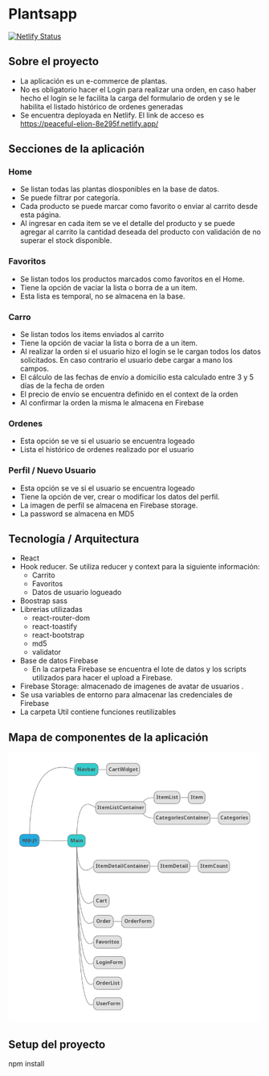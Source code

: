 # Plantsapp

[![Netlify Status](https://api.netlify.com/api/v1/badges/3205d49e-25a2-4dfd-8a37-3005e6ffa3b9/deploy-status)](https://app.netlify.com/sites/peaceful-elion-8e295f/deploys)

## Sobre el proyecto
* La aplicación es un e-commerce de plantas.
* No es obligatorio hacer el Login para realizar una orden, en caso haber hecho el login se le facilita la carga del formulario de orden y se le habilita el listado histórico de ordenes generadas
* Se encuentra deployada en Netlify. El link de acceso es https://peaceful-elion-8e295f.netlify.app/

## Secciones de la aplicación
### Home
* Se listan todas las plantas diosponibles en la base de datos.
* Se puede filtrar por categoría.
* Cada producto se puede marcar como favorito o enviar al carrito desde esta página.
* Al ingresar en cada item se ve el detalle del producto y se puede agregar al carrito la cantidad deseada del producto con validación de no superar el stock disponible.
### Favoritos
* Se listan todos los productos marcados como favoritos en el Home.
* Tiene la opción de vaciar la lista o borra de a un item.
* Esta lista es temporal, no se almacena en la base.
### Carro
* Se listan todos los items enviados al carrito
* Tiene la opción de vaciar la lista o borra de a un item.
* Al realizar la orden si el usuario hizo el login se le cargan todos los datos solicitados. En caso contrario el usuario debe cargar a mano los campos.
* El cálculo de las fechas de envío a domicilio esta calculado entre 3 y 5 días de la fecha de orden
* El precio de envío se encuentra definido en el context de la orden
* Al confirmar la orden la misma le almacena en Firebase
### Ordenes
* Esta opción se ve si el usuario se encuentra logeado
* Lista el histórico de ordenes realizado por el usuario
### Perfil / Nuevo Usuario
* Esta opción se ve si el usuario se encuentra logeado
* Tiene la opción de ver, crear o modificar los datos del perfil.
* La imagen de perfil se almacena en Firebase storage.
* La password se almacena en MD5
    

## Tecnología / Arquitectura
* React
* Hook reducer. Se utiliza reducer y context para la siguiente información:
    * Carrito
    * Favoritos
    * Datos de usuario logueado
* Boostrap sass
* Librerias utilizadas
    * react-router-dom
    * react-toastify
    * react-bootstrap
    * md5
    * validator
* Base de datos Firebase
    * En la carpeta Firebase se encuentra el lote de datos y los scripts utilizados para hacer el upload a Firebase.
* Firebase Storage: almacenado de imagenes de avatar de usuarios .
* Se usa variables de entorno para almacenar las credenciales de Firebase
* La carpeta Util contiene funciones reutilizables

## Mapa de componentes de la aplicación
![components map](https://raw.githubusercontent.com/tatidev/plantsapp-victorluna/master/public/components_map.png)

## Setup del proyecto 
npm install

